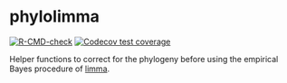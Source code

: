 phylolimma
===============

<!-- badges: start -->
[![R-CMD-check](https://github.com/pbastide/phylolimma/actions/workflows/R-CMD-check.yaml/badge.svg)](https://github.com/pbastide/phylolimma/actions/workflows/R-CMD-check.yaml)
[![Codecov test coverage](https://codecov.io/gh/pbastide/phylolimma/graph/badge.svg)](https://app.codecov.io/gh/pbastide/phylolimma)
<!-- badges: end -->

Helper functions to correct for the phylogeny before
using the empirical Bayes procedure of [limma](https://bioconductor.org/packages/limma/).
